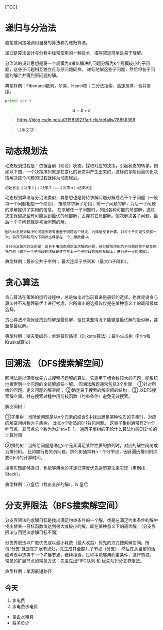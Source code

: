 [TOC]



# 递归与分治法

直接或间接地调用自身的算法称为递归算法。

递归是算法设计与分析中经常使用的一种技术，描写叙述简单且易于理解。

分治法的设计思想是将一个规模为n难以解决的问题分解为k个规模较小的子问题，这些子问题相互独立且与原问题同样。
递归地解这些子问题，然后将各子问题的解合并得到原问题的解。

典型样例：Fibonacci数列，阶乘，Hanoi塔；二分法搜索、高速排序、合并排序。

```python
print('abc')
```

$$
a=b+c
$$

> https://blog.csdn.net/u011583927/article/details/78858368



[文章]: https://blog.csdn.net/u011583927/article/details/78858368





> 引用文字

[^的方式多少房贷]: 是发送到发送到发送到



# 动态规划法
动态规划过程是：依据当前（阶段）状态，採取对应的决策，引起状态的转移。例如以下图，一个决策序列就是在变化的状态中产生出来的，这样的多阶段最优化决策解决这个问题的过程就称为动态规划。

    初始状态→│决策１│→│决策２│→…→│决策ｎ│→结束状态

动态规划算法与分治法类似，其思想也是将待求解问题分解成若干个子问题（一般每一个问题相应一个阶段），按顺序求解子阶段，前一子问题的解，为后一子问题的求解提供了实用的信息。
在求解任一子问题时，列出各种可能的局部解，通过决策保留那些有可能达到最优的局部解，丢弃其它局部解。依次解决各子问题，最后一个子问题就是初始问题的解。

    因为动态规划解决的问题多数有重叠子问题这个特点，为降低反复计算，对每个子问题仅仅解一次，将其不同阶段的不同状态保存在一个二维数组中。
    
    与分治法最大的区别是：适合于用动态规划法求解的问题，经分解后得到的子问题往往不是互相独立的（即下一个子阶段的求解是建立在上一个子阶段的解的基础上，进行进一步的求解）。

典型样例：最长公共子序列； 最大连续子序列和（最大m子段和）。


# 贪心算法
贪心算法在策略的运行过程中，总是做出对当前看来是最好的选择。也就是说贪心算法并不从整理最优上进行考虑，它所做出的选择仅仅是在某种意义上的局部最优选择。

贪心算法不能保证找到的解是最优解，但在某些情况下能够是最优解的近似解，甚至是最优解。

典型样例：哈夫曼编码；单源最短路径（Dijkstra算法）；最小生成树（Prim和Kruskal算法）


# 回溯法 （DFS搜索解空间）
回溯法是以深度优先方式搜索问题解的算法，它适用于组合数较大的问题，能系统地搜索到一个问题的全部解惑任一解。
回溯法解题通常包括3个步骤：
①针对所给的问题，定义问题的解空间；
②确定易于搜索的解空间的结构；
③ 以DFS搜索解空间，并在搜索过程中用剪枝函数（约束条件）避免无效搜索。

解空间树：

①子集树：当所给问题是从n个元素的结合S中找出满足某种性质的子集时，对应的解空间树称为子集树。
比如n个物品的0-1背包问题。
这类子集树通常有2^n个叶节点，其节点总个数为为2^(n+1)-1。
遍历子集树的不论什么算法均需O(2^n)的计算时间

②排列树：当所给问题是确定n个元素满足某种性质的排列时，对应的解空间树成为排列树。
比如旅行售货员问题。排列树通常有n！个叶节点，因此遍历排列树须要O(n!)的计算时间。

搜索实现能够递归，也能够用树的非递归深度优先遍历算法来实现（用到栈Stack）。

典型样例：八皇后（找出全部的解），N 皇后


# 分支界限法（BFS搜索解空间）
分支界限法的求解目标是找出满足约束条件的一个解，或是在满足约束条件的解中找出使某一目标函数值达到极大或极小的解，即在某种意义下的最优解。（分支界限法与回溯法求解目标不同）

分支界限法以广度优先或以最小耗费（最大收益）优先的方式搜索解空间。所谓“分支”就是在扩展节点处，先生成其全部儿子节点（分支），然后在从当前的活结点表中选择下一个扩展节点，继续搜索。过程中能够用约束条件，进行剪枝。
常见的扩展节点的常见方式：先进先出FIFO队列 和 优先队列分支界限法。

典型样例：单源最短路径







## 今天

1. 水电费
2. 水电费水电费





- 是否水电费
- 胜多负少
